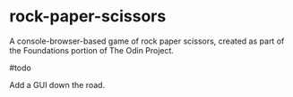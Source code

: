 # rock-paper-scissors

A console-browser-based game of rock paper scissors, created as part of the Foundations portion of The Odin Project. 

#todo

Add a GUI down the road.
